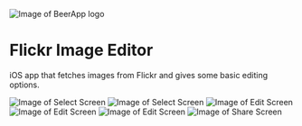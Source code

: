 ![Image of BeerApp logo](https://github.com/akaraatanasov/FlickrImageEditor/blob/master/Screenshots/Logo.png)

# Flickr Image Editor
iOS app that fetches images from Flickr and gives some basic editing options.

![Image of Select Screen](https://github.com/akaraatanasov/FlickrImageEditor/blob/master/Screenshots/Select-1.png) ![Image of Select Screen](https://github.com/akaraatanasov/FlickrImageEditor/blob/master/Screenshots/Select-2.png)
![Image of Edit Screen](https://github.com/akaraatanasov/FlickrImageEditor/blob/master/Screenshots/Edit-1.png) ![Image of Edit Screen](https://github.com/akaraatanasov/FlickrImageEditor/blob/master/Screenshots/Edit-2.png)
![Image of Edit Screen](https://github.com/akaraatanasov/FlickrImageEditor/blob/master/Screenshots/Edit-3.png) ![Image of Share Screen](https://github.com/akaraatanasov/FlickrImageEditor/blob/master/Screenshots/Share.png)
